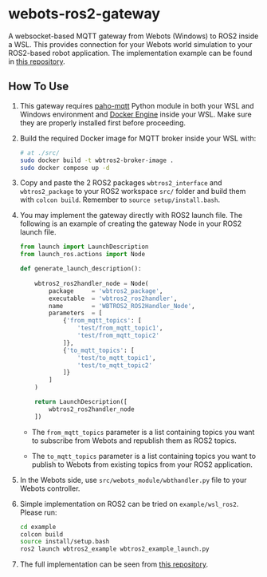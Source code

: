 # **webots-ros2-gateway**

A websocket-based MQTT gateway from Webots (Windows) to ROS2 inside a WSL. This provides connection for your Webots world simulation to your ROS2-based robot application. The implementation example can be found in [this repository](https://github.com/dhonanhibatullah/turtlebot3-webots-ws).


## **How To Use**

1. This gateway requires [paho-mqtt](https://pypi.org/project/paho-mqtt/) Python module in both your WSL and Windows environment and [Docker Engine](https://docs.docker.com/engine/install/ubuntu/) inside your WSL. Make sure they are properly installed first before proceeding.

2. Build the required Docker image for MQTT broker inside your WSL with:
    ```bash
    # at ./src/
    sudo docker build -t wbtros2-broker-image .
    sudo docker compose up -d
    ```

3. Copy and paste the 2 ROS2 packages ```wbtros2_interface``` and ```wbtros2_package``` to your ROS2 workspace ```src/``` folder and build them with ```colcon build```. Remember to ```source setup/install.bash```.

4. You may implement the gateway directly with ROS2 launch file. The following is an example of creating the gateway Node in your ROS2 launch file.
    ```python
    from launch import LaunchDescription
    from launch_ros.actions import Node
    
    def generate_launch_description():
        
        wbtros2_ros2handler_node = Node(
            package     = 'wbtros2_package',
            executable  = 'wbtros2_ros2handler',
            name        = 'WBTROS2_ROS2Handler_Node',
            parameters  = [
                {'from_mqtt_topics': [
                    'test/from_mqtt_topic1',
                    'test/from_mqtt_topic2'
                ]},
                {'to_mqtt_topics': [
                    'test/to_mqtt_topic1',
                    'test/to_mqtt_topic2'
                ]}
            ]
        )

        return LaunchDescription([
            wbtros2_ros2handler_node
        ])
    ```

    - The ```from_mqtt_topics``` parameter is a list containing topics you want to subscribe from Webots and republish them as ROS2 topics.

    - The ```to_mqtt_topics``` parameter is a list containing topics you want to publish to Webots from existing topics from your ROS2 application.

5. In the Webots side, use ```src/webots_module/wbthandler.py``` file to your Webots controller.

6. Simple implementation on ROS2 can be tried on ```example/wsl_ros2```. Please run:
    ```bash
    cd example
    colcon build
    source install/setup.bash
    ros2 launch wbtros2_example wbtros2_example_launch.py
    ```

7. The full implementation can be seen from [this repository](https://github.com/dhonanhibatullah/turtlebot3-webots-ws).